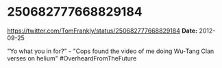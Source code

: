 # 250682777668829184
https://twitter.com/TomFrankly/status/250682777668829184
**Date:** 2012-09-25

"Yo what you in for?" - "Cops found the video of me doing Wu-Tang Clan verses on helium" #OverheardFromTheFuture
